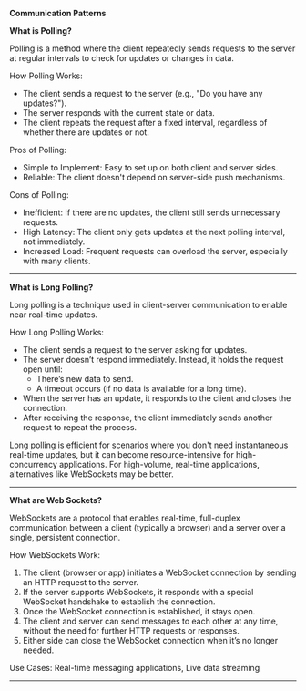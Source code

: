 **Communication Patterns**

**What is Polling?**

Polling is a method where the client repeatedly sends requests to the server at regular intervals to check for updates or changes in data.

How Polling Works:
- The client sends a request to the server (e.g., "Do you have any updates?").
- The server responds with the current state or data.
- The client repeats the request after a fixed interval, regardless of whether there are updates or not.

Pros of Polling:
- Simple to Implement: Easy to set up on both client and server sides.
- Reliable: The client doesn't depend on server-side push mechanisms.

Cons of Polling:
- Inefficient: If there are no updates, the client still sends unnecessary requests.
- High Latency: The client only gets updates at the next polling interval, not immediately.
- Increased Load: Frequent requests can overload the server, especially with many clients.

---------------------------------------------------------------------------------------------------------------------------

**What is Long Polling?**

Long polling is a technique used in client-server communication to enable near real-time updates. 

How Long Polling Works:
- The client sends a request to the server asking for updates.
- The server doesn’t respond immediately. Instead, it holds the request open until:
  - There’s new data to send.
  - A timeout occurs (if no data is available for a long time).
- When the server has an update, it responds to the client and closes the connection.
- After receiving the response, the client immediately sends another request to repeat the process.

Long polling is efficient for scenarios where you don't need instantaneous real-time updates, but it can become resource-intensive for high-concurrency applications. For high-volume, real-time applications, alternatives like WebSockets may be better.

---------------------------------------------------------------------------------------------------------------------------

**What are Web Sockets?**

WebSockets are a protocol that enables real-time, full-duplex communication between a client (typically a browser) and a server over a single, persistent connection.

How WebSockets Work:
  1. The client (browser or app) initiates a WebSocket connection by sending an HTTP request to the server.
  2. If the server supports WebSockets, it responds with a special WebSocket handshake to establish the connection.
  3. Once the WebSocket connection is established, it stays open.
  4. The client and server can send messages to each other at any time, without the need for further HTTP requests or responses.
  5. Either side can close the WebSocket connection when it’s no longer needed.

Use Cases: Real-time messaging applications, Live data streaming 

---------------------------------------------------------------------------------------------------------------------------
